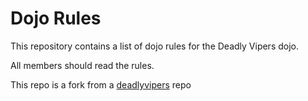 Dojo Rules
==========

This repository contains a list of dojo rules for the Deadly Vipers dojo.

All members should read the rules.

This repo is a fork from a [deadlyvipers](https://github.com/deadlyvipers) repo
